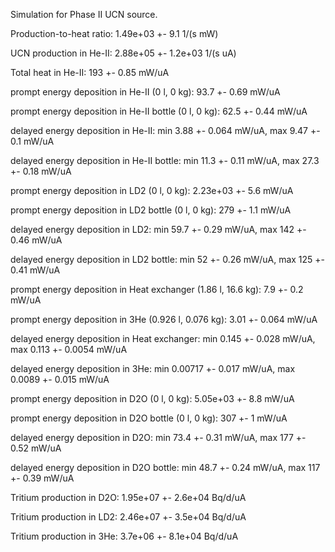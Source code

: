 Simulation for Phase II UCN source.

Production-to-heat ratio:
1.49e+03 +- 9.1 1/(s mW)

UCN production in He-II:
2.88e+05 +- 1.2e+03 1/(s uA)

Total heat in He-II:
193 +- 0.85 mW/uA

prompt energy deposition in He-II (0 l, 0 kg):
93.7 +- 0.69 mW/uA

prompt energy deposition in He-II bottle (0 l, 0 kg):
62.5 +- 0.44 mW/uA

delayed energy deposition in He-II:
min 3.88 +- 0.064 mW/uA, max 9.47 +- 0.1 mW/uA

delayed energy deposition in He-II bottle:
min 11.3 +- 0.11 mW/uA, max 27.3 +- 0.18 mW/uA

prompt energy deposition in LD2 (0 l, 0 kg):
2.23e+03 +- 5.6 mW/uA

prompt energy deposition in LD2 bottle (0 l, 0 kg):
279 +- 1.1 mW/uA

delayed energy deposition in LD2:
min 59.7 +- 0.29 mW/uA, max 142 +- 0.46 mW/uA

delayed energy deposition in LD2 bottle:
min 52 +- 0.26 mW/uA, max 125 +- 0.41 mW/uA

prompt energy deposition in Heat exchanger (1.86 l, 16.6 kg):
7.9 +- 0.2 mW/uA

prompt energy deposition in 3He (0.926 l, 0.076 kg):
3.01 +- 0.064 mW/uA

delayed energy deposition in Heat exchanger:
min 0.145 +- 0.028 mW/uA, max 0.113 +- 0.0054 mW/uA

delayed energy deposition in 3He:
min 0.00717 +- 0.017 mW/uA, max 0.0089 +- 0.015 mW/uA

prompt energy deposition in D2O (0 l, 0 kg):
5.05e+03 +- 8.8 mW/uA

prompt energy deposition in D2O bottle (0 l, 0 kg):
307 +- 1 mW/uA

delayed energy deposition in D2O:
min 73.4 +- 0.31 mW/uA, max 177 +- 0.52 mW/uA

delayed energy deposition in D2O bottle:
min 48.7 +- 0.24 mW/uA, max 117 +- 0.39 mW/uA

Tritium production in D2O:
1.95e+07 +- 2.6e+04 Bq/d/uA

Tritium production in LD2:
2.46e+07 +- 3.5e+04 Bq/d/uA

Tritium production in 3He:
3.7e+06 +- 8.1e+04 Bq/d/uA

